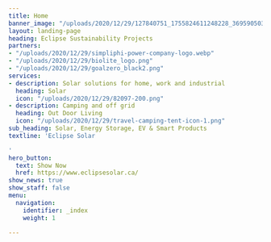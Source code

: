 ```yaml
---
title: Home
banner_image: "/uploads/2020/12/29/127840751_1755824611248228_3695905035415066020_o.jpg"
layout: landing-page
heading: Eclipse Sustainability Projects
partners:
- "/uploads/2020/12/29/simpliphi-power-company-logo.webp"
- "/uploads/2020/12/29/biolite_logo.png"
- "/uploads/2020/12/29/goalzero_black2.png"
services:
- description: Solar solutions for home, work and industrial
  heading: Solar
  icon: "/uploads/2020/12/29/82097-200.png"
- description: Camping and off grid
  heading: Out Door Living
  icon: "/uploads/2020/12/29/travel-camping-tent-icon-1.png"
sub_heading: Solar, Energy Storage, EV & Smart Products
textline: 'Eclipse Solar

'
hero_button:
  text: Show Now
  href: https://www.eclipsesolar.ca/
show_news: true
show_staff: false
menu:
  navigation:
    identifier: _index
    weight: 1

---
```


